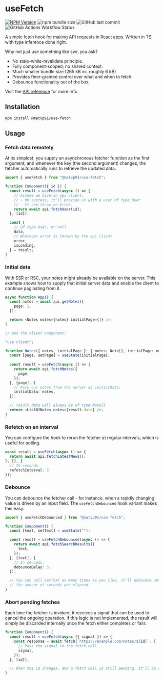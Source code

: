 # useFetch

[![NPM Version](https://img.shields.io/npm/v/%40matvp91%2Fuse-fetch)](https://npmjs.org/package/@matvp91/use-fetch)
![npm bundle size](https://img.shields.io/bundlephobia/minzip/%40matvp91%2Fuse-fetch)
![GitHub last commit](https://img.shields.io/github/last-commit/matvp91/use-fetch)
![GitHub Actions Workflow Status](https://img.shields.io/github/actions/workflow/status/matvp91/use-fetch/build.yaml)

A simple fetch hook for making API requests in React apps. Written in TS, with type inference done right.

Why not just use something like swr, you ask?

- No stale-while-revalidate principle.
- Fully component-scoped; no shared context.
- Much smaller bundle size (265 kB vs. roughly 6 kB)
- Provides finer-grained control over what and when to fetch.
- Debounce functionality out of the box.

Visit the [API reference](https://github.com/matvp91/use-fetch/wiki/API) for more info.

## Installation

```sh
npm install @matvp91/use-fetch
```

## Usage

### Fetch data remotely

At its simplest, you supply an asynchronous fetcher function as the first argument, and whenever the key (the second argument) changes, the fetcher automatically runs to retrieve the updated data.

```ts
import { useFetch } from "@matvp91/use-fetch";

function Component({ id }) {
  const result = useFetch(async () => {
    // Assume we have an api client.
    // - On success, it'll provide us with a user of type User
    // - It can throw an error.
    return await api.fetchUser(id);
  }, [id]);

  const {
    // Of type User, or null
    data,
    // Whatever error is thrown by the api client
    error,
    isLoading,
  } = result;
}
```

### Initial data

With SSR or RSC, your notes might already be available on the server. This example shows how to supply that initial server data and enable the client to continue paginating from it.

```ts
async function App() {
  const notes = await api.getNotes({
    page: 1,
  });

  return <Notes notes={notes} initialPage={1} />;
}

// And the client component:

"use client";

function Notes({ notes, initialPage }: { notes: Note[], initialPage: number ) {
  const [page, setPage] = useState(initialPage);
  
  const result = useFetch(async () => {
    return await api.fetchNotes({
      page,
    });
  }, [page], {
    // Pass our notes from the server as initialData. 
    initialData: notes,
  });

  // result.data will always be of type Note[]
  return <ListOfNotes notes={result.data} />;
}
```

### Refetch on an interval

You can configure the hook to rerun the fetcher at regular intervals, which is useful for polling.
 
```ts
const result = useFetch(async () => {
  return await api.fetchLatestNews();
}, [], {
  // In seconds.
  refetchInterval: 5
});
```

### Debounce

You can debounce the fetcher call - for instance, when a rapidly changing value is driven by an input field. The `useFetchDebounced` hook variant makes this easy.

```ts
import { useFetchDebounced } from "@matvp91/use-fetch";

function Component() {
  const [text, setText] = useState("");

  const result = useFetchDebounced(async () => {
    return await api.fetchSearchResults({
      text,
    });
  }, [text], {
    // In seconds.
    debounceDelay: 3,
  });

  // You can call setText as many times as you like, it'll debounce until
  // the amount of seconds are elapsed.
}
```

### Abort pending fetches

Each time the fetcher is invoked, it receives a signal that can be used to cancel the ongoing operation. If this logic is not implemented, the result will simply be discarded internally once the fetch either completes or fails.

```ts
function Component() {
  const result = useFetch(async ({ signal }) => {
    const response = await fetch(`https://example.com/notes/${id}`, {
      // Pass the signal to the fetch call.
      signal,
    });
  }, [id]);

  // When the id changes, and a fetch call is still pending, it'll be aborted.
}
```
